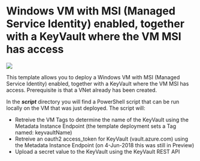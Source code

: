 # Windows VM with MSI (Managed Service Identity) enabled, together with a KeyVault where the VM MSI has access

<a href="https://portal.azure.com/#create/Microsoft.Template/uri/https%3A%2F%2Fraw.githubusercontent.com%2Fmbsnl%2Farm-vm-templates%2Finitial%2Fvm-msi-keyvault-metadata-instance%2Fazuredeploy.json" target="_blank">
    <img src="http://azuredeploy.net/deploybutton.png"/>
</a>

This template allows you to deploy a Windows VM with MSI (Managed Service Identity) enabled, together with a KeyVault where the VM MSI has access. Prerequisite is that a VNet already has been created.

In the _**script**_ directory you will find a PowerShell script that can be run locally on the VM that was just deployed. The script will:
- Retreive the VM Tags to determine the name of the KeyVault using the Metadata Instance Endpoint (the template deployment sets a Tag named: keyvaultName)
- Retreive an oauth2 access_token for KeyVault (vault.azure.com) using the Metadata Instance Endpoint (on 4-Jun-2018 this was still in Preview)
- Upload a secret value to the KeyVault using the KeyVault REST API